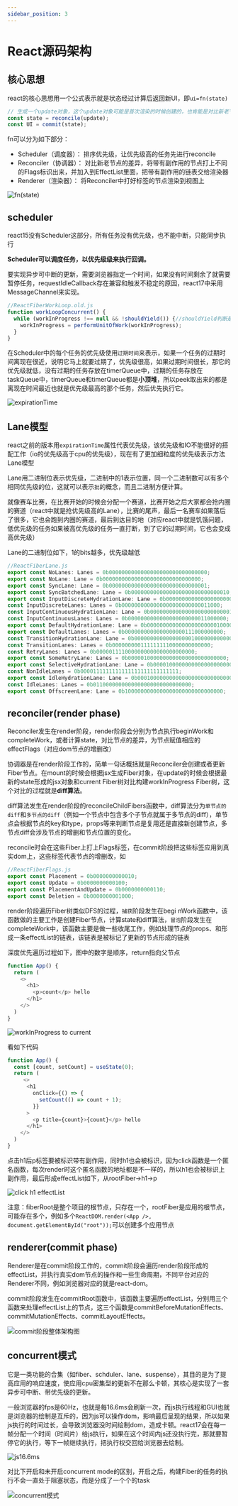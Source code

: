 ```yaml
---
sidebar_position: 3
---
```


# React源码架构

## 核心思想

react的核心思想用一个公式表示就是状态经过计算后返回新UI，即`ui=fn(state)`

```js
// 生成一个update对象，这个update对象可能是首次渲染的时候创建的，也肯能是对比新老节点差异的时候创建的，交给reconcile函数处理也就是协调器会处理更新，计算出来一个新的状态，新的state交给commit函数去处理，在commit阶段会把副作用或者新的状态应用到真实的dom节点上，就生成了新的UI
const state = reconcile(update);
const UI = commit(state);
```

fn可以分为如下部分：

- Scheduler（调度器）： 排序优先级，让优先级高的任务先进行reconcile
- Reconciler（协调器）： 对比新老节点的差异，将带有副作用的节点打上不同的Flags标识出来，并加入到EffectList里面，把带有副作用的链表交给渲染器
- Renderer（渲染器）： 将Reconciler中打好标签的节点渲染到视图上

![fn(state)](https://blog-guiyexing.oss-cn-qingdao.aliyuncs.com/blogImg/202210091122971.png!blog.guiyexing)

## scheduler

react15没有Scheduler这部分，所有任务没有优先级，也不能中断，只能同步执行

**Scheduler可以调度任务，以优先级级来执行回调。**

要实现异步可中断的更新，需要浏览器指定一个时间，如果没有时间剩余了就需要暂停任务，requestIdleCallback存在兼容和触发不稳定的原因，react17中采用MessageChannel来实现。

```js
//ReactFiberWorkLoop.old.js
function workLoopConcurrent() {
  while (workInProgress !== null && !shouldYield()) {//shouldYield判断是否暂停任务
    workInProgress = performUnitOfWork(workInProgress); 
  }
}
```

在Scheduler中的每个任务的优先级使用`过期时间`来表示，如果一个任务的过期时间离现在很近，说明它马上就要过期了，优先级很高，如果过期时间很长，那它的优先级就低，没有过期的任务存放在timerQueue中，过期的任务存放在taskQueue中，timerQueue和timerQueue都是**小顶堆**，所以peek取出来的都是离现在时间最近也就是优先级最高的那个任务，然后优先执行它。

![expirationTime](https://blog-guiyexing.oss-cn-qingdao.aliyuncs.com/blogImg/202210091213879.png!blog.guiyexing)

## Lane模型

react之前的版本用`expirationTime`属性代表优先级，该优先级和IO不能很好的搭配工作（io的优先级高于cpu的优先级），现在有了更加细粒度的优先级表示方法Lane模型

Lane用二进制位表示优先级，二进制中的1表示位置，同一个二进制数可以有多个相同优先级的位，这就可以表示`批`的概念，而且二进制方便计算。

就像赛车比赛，在比赛开始的时候会分配一个赛道，比赛开始之后大家都会抢内圈的赛道（react中就是抢优先级高的Lane），比赛的尾声，最后一名赛车如果落后了很多，它也会跑到内圈的赛道，最后到达目的地（对应react中就是饥饿问题，低优先级的任务如果被高优先级的任务一直打断，到了它的过期时间，它也会变成高优先级）

Lane的二进制位如下，1的bits越多，优先级越低

```js
//ReactFiberLane.js
export const NoLanes: Lanes = 0b0000000000000000000000000000000;
export const NoLane: Lane = 0b0000000000000000000000000000000;
export const SyncLane: Lane = 0b0000000000000000000000000000001;
export const SyncBatchedLane: Lane = 0b0000000000000000000000000000010;
export const InputDiscreteHydrationLane: Lane = 0b0000000000000000000000000000100;
const InputDiscreteLanes: Lanes = 0b0000000000000000000000000011000;
const InputContinuousHydrationLane: Lane = 0b0000000000000000000000000100000;
const InputContinuousLanes: Lanes = 0b0000000000000000000000011000000;
export const DefaultHydrationLane: Lane = 0b0000000000000000000000100000000;
export const DefaultLanes: Lanes = 0b0000000000000000000111000000000;
const TransitionHydrationLane: Lane = 0b0000000000000000001000000000000;
const TransitionLanes: Lanes = 0b0000000001111111110000000000000;
const RetryLanes: Lanes = 0b0000011110000000000000000000000;
export const SomeRetryLane: Lanes = 0b0000010000000000000000000000000;
export const SelectiveHydrationLane: Lane = 0b0000100000000000000000000000000;
const NonIdleLanes = 0b0000111111111111111111111111111;
export const IdleHydrationLane: Lane = 0b0001000000000000000000000000000;
const IdleLanes: Lanes = 0b0110000000000000000000000000000;
export const OffscreenLane: Lane = 0b1000000000000000000000000000000;
```

## reconciler(render phase)

Reconciler发生在render阶段，render阶段会分别为节点执行beginWork和completeWork，或者计算state，对比节点的差异，为节点赋值相应的effectFlags（对应dom节点的增删改）

协调器是在render阶段工作的，简单一句话概括就是Reconciler会创建或者更新Fiber节点。在mount的时候会根据jsx生成Fiber对象，在update的时候会根据最新的state形成的jsx对象和current Fiber树对比构建workInProgress Fiber树，这个对比的过程就是**diff算法**。

diff算法发生在render阶段的reconcileChildFibers函数中，diff算法分为`单节点的diff`和`多节点的diff`（例如一个节点中包含多个子节点就属于多节点的diff），单节点会根据节点的key和type，props等来判断节点是复用还是直接新创建节点，多节点diff会涉及节点的增删和节点位置的变化。

reconcile时会在这些Fiber上打上Flags标签，在commit阶段把这些标签应用到真实dom上，这些标签代表节点的增删改，如

```js
//ReactFiberFlags.js
export const Placement = 0b0000000000010;
export const Update = 0b0000000000100;
export const PlacementAndUpdate = 0b0000000000110;
export const Deletion = 0b0000000001000;
```

render阶段遍历Fiber树类似DFS的过程，`捕获`阶段发生在begi nWork函数中，该函数做的主要工作是创建Fiber节点，计算state和diff算法，`冒泡`阶段发生在completeWork中，该函数主要是做一些收尾工作，例如处理节点的props、和形成一条effectList的链表，该链表是被标记了更新的节点形成的链表

深度优先遍历过程如下，图中的数字是顺序，return指向父节点

```js
function App() {
  return (
   	<>
      <h1>
        <p>count</p> hello
      </h1>
    </>
  )
}
```

![workInProgress to current](https://blog-guiyexing.oss-cn-qingdao.aliyuncs.com/blogImg/202209281213189.png!blog.guiyexing)

看如下代码

```js
function App() {
  const [count, setCount] = useState(0);
  return (
   	 <>
      <h1
        onClick={() => {
          setCount(() => count + 1);
        }}
      >
        <p title={count}>{count}</p> hello
      </h1>
    </>
  )
}
```

点击h1后p标签要被标识带有副作用，同时h1也会被标识，因为click函数是一个匿名函数，每次render时这个匿名函数的地址都是不一样的，所以h1也会被标识上副作用，最后形成effectList如下，从rootFiber->h1->p

![click h1 effectList](https://blog-guiyexing.oss-cn-qingdao.aliyuncs.com/blogImg/202210091249239.png!blog.guiyexing)

注意：fiberRoot是整个项目的根节点，只存在一个，rootFiber是应用的根节点，可能存在多个，例如多个`ReactDOM.render(<App />, document.getElementById("root"));`可以创建多个应用节点

## renderer(commit phase)

Renderer是在commit阶段工作的，commit阶段会遍历render阶段形成的effectList，并执行真实dom节点的操作和一些生命周期，不同平台对应的Renderer不同，例如浏览器对应的就是react-dom。

commit阶段发生在commitRoot函数中，该函数主要遍历effectList，分别用三个函数来处理effectList上的节点，这三个函数是commitBeforeMutationEffects、commitMutationEffects、commitLayoutEffects。

![commit阶段整体架构图](https://blog-guiyexing.oss-cn-qingdao.aliyuncs.com/blogImg/202210092040091.png!blog.guiyexing)

## concurrent模式

它是一类功能的合集（如fiber、schduler、lane、suspense），其目的是为了提高应用的响应速度，使应用cpu密集型的更新不在那么卡顿，其核心是实现了一套异步可中断、带优先级的更新。

一般浏览器的fps是60Hz，也就是每16.6ms会刷新一次，而js执行线程和GUI也就是浏览器的绘制是互斥的，因为js可以操作dom，影响最后呈现的结果，所以如果js执行的时间过长，会导致浏览器没时间绘制dom，造成卡顿。react17会在每一帧分配一个时间（时间片）给js执行，如果在这个时间内js还没执行完，那就要暂停它的执行，等下一帧继续执行，把执行权交回给浏览器去绘制。

![js16.6ms](https://blog-guiyexing.oss-cn-qingdao.aliyuncs.com/blogImg/202210091308892.png!blog.guiyexing)

对比下开启和未开启concurrent mode的区别，开启之后，构建Fiber的任务的执行不会一直处于阻塞状态，而是分成了一个个的task

![concurrent模式](https://blog-guiyexing.oss-cn-qingdao.aliyuncs.com/blogImg/202210091923322.png!blog.guiyexing)

